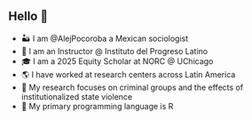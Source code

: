 ## Hello 👋

- 🏜 I am @AlejPocoroba a Mexican sociologist 
- 🔎 I am an Instructor @ Instituto del Progreso Latino
- 🎓 I am a 2025 Equity Scholar at NORC @ UChicago
- 🌎 I have worked at research centers across Latin America
- 🔭 My research focuses on criminal groups and the effects of institutionalized state violence
- 👾 My primary programming language is R

<!--
**alejpocoroba/alejpocoroba** is a ✨ _special_ ✨ repository because its `README.md` (this file) appears on your GitHub profile.

Here are some ideas to get you started:

- 🔭 I’m currently working on ...
- 🌱 I’m currently learning ...
- 👯 I’m looking to collaborate on ...
- 🤔 I’m looking for help with ...
- 💬 Ask me about ...
- 📫 How to reach me: ...
- 😄 Pronouns: ...
- ⚡ Fun fact: ...
-->
